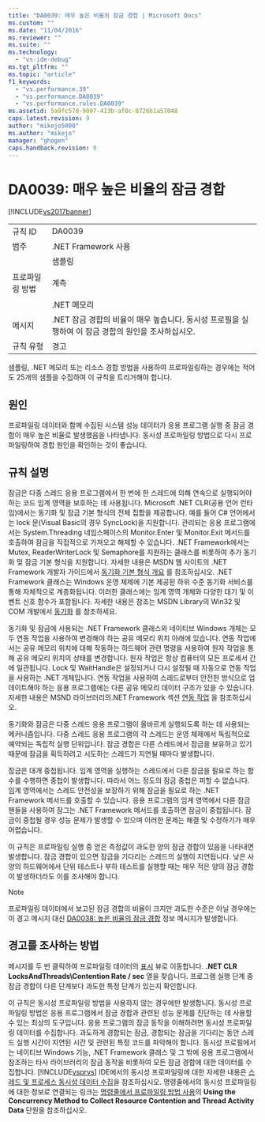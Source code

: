 ```yaml
---
title: "DA0039: 매우 높은 비율의 잠금 경합 | Microsoft Docs"
ms.custom: ""
ms.date: "11/04/2016"
ms.reviewer: ""
ms.suite: ""
ms.technology: 
  - "vs-ide-debug"
ms.tgt_pltfrm: ""
ms.topic: "article"
f1_keywords: 
  - "vs.performance.39"
  - "vs.performance.DA0039"
  - "vs.performance.rules.DA0039"
ms.assetid: 5a9fc57d-9097-413b-af0c-8726b1a57048
caps.latest.revision: 9
author: "mikejo5000"
ms.author: "mikejo"
manager: "ghogen"
caps.handback.revision: 9
---
```

# DA0039: 매우 높은 비율의 잠금 경합
[!INCLUDE[vs2017banner](../code-quality/includes/vs2017banner.md)]

|||  
|-|-|  
|규칙 ID|DA0039|  
|범주|.NET Framework 사용|  
|프로파일링 방법|샘플링<br /><br /> 계측<br /><br /> .NET 메모리|  
|메시지|.NET 잠금 경합의 비율이 매우 높습니다.  동시성 프로필을 실행하여 이 잠금 경합의 원인을 조사하십시오.|  
|규칙 유형|경고|  
  
 샘플링, .NET 메모리 또는 리소스 경합 방법을 사용하여 프로파일링하는 경우에는 적어도 25개의 샘플을 수집하여 이 규칙을 트리거해야 합니다.  
  
## 원인  
 프로파일링 데이터와 함께 수집된 시스템 성능 데이터가 응용 프로그램 실행 중 잠금 경합이 매우 높은 비율로 발생했음을 나타냅니다.  동시성 프로파일링 방법으로 다시 프로파일링하여 경합 원인을 확인하는 것이 좋습니다.  
  
## 규칙 설명  
 잠금은 다중 스레드 응용 프로그램에서 한 번에 한 스레드에 의해 연속으로 실행되어야 하는 코드 임계 영역을 보호하는 데 사용됩니다.  Microsoft .NET CLR\(공용 언어 런타임\)에서는 동기화 및 잠금 기본 형식의 전체 집합을 제공합니다.  예를 들어 C\# 언어에서는 lock 문\(Visual Basic의 경우 SyncLock\)을 지원합니다.  관리되는 응용 프로그램에서는 System.Threading 네임스페이스의 Monitor.Enter 및 Monitor.Exit 메서드를 호출하여 잠금을 직접적으로 가져오고 해제할 수 있습니다.  .NET Framework에서는 Mutex, ReaderWriterLock 및 Semaphore를 지원하는 클래스를 비롯하여 추가 동기화 및 잠금 기본 형식을 지원합니다.  자세한 내용은 MSDN 웹 사이트의 .NET Framework 개발자 가이드에서 [동기화 기본 형식 개요](http://go.microsoft.com/fwlink/?LinkId=177867) 를 참조하십시오.  .NET Framework 클래스는 Windows 운영 체제에 기본 제공된 하위 수준 동기화 서비스를 통해 자체적으로 계층화됩니다.  이러한 클래스에는 임계 영역 개체와 다양한 대기 및 이벤트 신호 함수가 포함됩니다.  자세한 내용은 참조는 MSDN Library의 Win32 및 COM 개발에서 [동기화](http://go.microsoft.com/fwlink/?LinkId=177869) 를 참조하세요.  
  
 동기화 및 잠금에 사용되는 .NET Framework 클래스와 네이티브 Windows 개체는 모두 연동 작업을 사용하여 변경해야 하는 공유 메모리 위치 아래에 있습니다.  연동 작업에서는 공유 메모리 위치에 대해 작동하는 하드웨어 관련 명령을 사용하여 원자 작업을 통해 공유 메모리 위치의 상태를 변경합니다.  원자 작업은 항상 컴퓨터의 모든 프로세서 간에 일관됩니다.  Lock 및 WaitHandle은 설정되거나 다시 설정될 때 자동으로 연동 작업을 사용하는 .NET 개체입니다.  연동 작업을 사용하여 스레드로부터 안전한 방식으로 업데이트해야 하는 응용 프로그램에는 다른 공유 메모리 데이터 구조가 있을 수 있습니다.  자세한 내용은 MSND 라이브러리의.NET Framework 섹션 [연동 작업](http://go.microsoft.com/fwlink/?LinkId=177870) 을 참조하십시오.  
  
 동기화와 잠금은 다중 스레드 응용 프로그램이 올바르게 실행되도록 하는 데 사용되는 메커니즘입니다.  다중 스레드 응용 프로그램의 각 스레드는 운영 체제에서 독립적으로 예약되는 독립적 실행 단위입니다.  잠금 경합은 다른 스레드에서 잠금을 보유하고 있기 때문에 잠금을 획득하려고 시도하는 스레드가 지연될 때마다 발생합니다.  
  
 잠금은 대개 중첩됩니다.  임계 영역을 실행하는 스레드에서 다른 잠금을 필요로 하는 함수를 수행하면 중첩이 발생합니다.  따라서 어느 정도의 잠금 중첩은 피할 수 없습니다.  임계 영역에서는 스레드 안전성을 보장하기 위해 잠금을 필요로 하는 .NET Framework 메서드를 호출할 수 있습니다.  응용 프로그램의 임계 영역에서 다른 잠금 핸들을 사용하여 잠그는 .NET Framework 메서드를 호출하면 잠금이 중첩됩니다.  잠금이 중첩될 경우 성능 문제가 발생할 수 있으며 이러한 문제는 해결 및 수정하기가 매우 어렵습니다.  
  
 이 규칙은 프로파일링 실행 중 얻은 측정값이 과도한 양의 잠금 경합이 있음을 나타내면 발생합니다.  잠금 경합이 있으면 잠금을 기다리는 스레드의 실행이 지연됩니다.  낮은 사양의 하드웨어에서 단위 테스트나 부하 테스트를 실행할 때는 매우 적은 양의 잠금 경합이 발생하더라도 이를 조사해야 합니다.  
  
> [!NOTE]
>  프로파일링 데이터에서 보고된 잠금 경합의 비율이 크지만 과도한 수준은 아닐 경우에는 이 경고 메시지 대신 [DA0038: 높은 비율의 잠금 경합](../profiling/da0038-high-rate-of-lock-contentions.md) 정보 메시지가 발생합니다.  
  
## 경고를 조사하는 방법  
 메시지를 두 번 클릭하여 프로파일링 데이터의 [표시](../profiling/marks-view.md) 뷰로 이동합니다.  **.NET CLR LocksAndThreads\\Contention Rate \/ sec** 열을 찾습니다.  프로그램 실행 단계 중 잠금 경합이 다른 단계보다 과도한 특정 단계가 있는지 확인합니다.  
  
 이 규칙은 동시성 프로파일링 방법을 사용하지 않는 경우에만 발생합니다.  동시성 프로파일링 방법은 응용 프로그램에서 잠금 경합과 관련된 성능 문제를 진단하는 데 사용할 수 있는 최상의 도구입니다.  응용 프로그램의 잠금 동작을 이해하려면 동시성 프로파일링 데이터를 수집합니다.  과도하게 경합되는 잠금, 경합되는 잠금을 기다리는 동안 스레드 실행 시간이 지연된 시간 및 관련된 특정 코드를 파악해야 합니다.  동시성 프로필에서는 네이티브 Windows 기능, .NET Framework 클래스 및 그 밖에 응용 프로그램에서 참조하는 타사 라이브러리의 잠금 동작을 비롯하여 모든 잠금 경합에 대한 데이터를 수집합니다.  [!INCLUDE[vsprvs](../code-quality/includes/vsprvs_md.md)] IDE에서의 동시성 프로파일링에 대한 자세한 내용은 [스레드 및 프로세스 동시성 데이터 수집](../profiling/collecting-thread-and-process-concurrency-data.md)을 참조하십시오.  명령줄에서의 동시성 프로파일링에 대한 정보로 연결되는 링크는 [명령줄에서 프로파일링 방법 사용](../profiling/using-profiling-methods-to-collect-performance-data-from-the-command-line.md)의 **Using the Concurrency Method to Collect Resource Contention and Thread Activity Data** 단원을 참조하십시오.